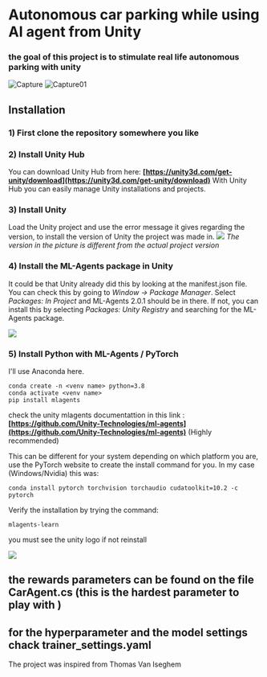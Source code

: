 # Autonomous car parking while using AI agent from Unity

### the goal of this project is to stimulate real life autonomous parking with unity

![Capture](https://user-images.githubusercontent.com/80596901/199565710-a1f3fa4c-80b5-407c-b464-871627056863.JPG)
![Capture01](https://user-images.githubusercontent.com/80596901/199565737-fe196972-34f5-477a-88c0-f8c9a0fd3624.JPG)

## Installation
### 1) First clone the repository somewhere you like

### 2) Install Unity Hub
You can download Unity Hub from here: **[https://unity3d.com/get-unity/download](https://unity3d.com/get-unity/download)**
With Unity Hub you can easily manage Unity  installations and projects.

### 3) Install Unity
Load the Unity project and use the error message it gives regarding the version, to install the version of Unity the project was made in.
**![](https://lh5.googleusercontent.com/blqH-PccoH1khIPceOxbqgUS7LV2wxi8isphmjrslcVU76yY6FYkOOmTfYO4qwZoE9orvH5bxIdLIZ5INGW6p1DpA5BxnN5IBXfKdUwXZNUPJuRT8e3IlyMqCYaRMw)**
*The version in the picture is different from the actual project version*

### 4) Install the ML-Agents package in Unity
It could be that Unity already did this by looking at the manifest.json file. You can check this by going to *Window -> Package Manager*. Select *Packages: In Project* and ML-Agents 2.0.1 should be in there. If not, you can install this by selecting *Packages: Unity Registry* and searching for the ML-Agents package.



**![](https://lh3.googleusercontent.com/mSr30SKamTx5wViKCRiJB9w6lIcKu-JTIjOpUTYWQn_jMDHR_GeypubYaOQfNNhgHjBHQ7Bjf7LeI_MYtGfxfWRIaEcWIoP71blnO1ZoJZAvwdN_rGPoktHqJ6U9wg)**



### 5) Install Python with ML-Agents / PyTorch
I'll use Anaconda here.

    conda create -n <venv name> python=3.8
    conda activate <venv name>
    pip install mlagents

check the unity mlagents documentattion in this link :
**[https://github.com/Unity-Technologies/ml-agents](https://github.com/Unity-Technologies/ml-agents)**
(Highly recommended)

This can be different for your system depending on which platform you are, use the PyTorch website to create the install command for you. In my case (Windows/Nvidia) this was: 

    conda install pytorch torchvision torchaudio cudatoolkit=10.2 -c pytorch

Verify the installation by trying the command:

    mlagents-learn

you must see the unity logo if not reinstall

**![](https://lh4.googleusercontent.com/Su_6IuXyVYrsI1Tk-t7-yVqJy83CxQUsUUt-Md6_JwfHzz898GUUb8wb0V3_E4354Qbn5ay2FcsVcgHqsg2aEsKrL_Q8VsL3Cz1gNV2mtCBQc2agwAmAf--Exf7-Hg)**


## the rewards parameters can be found on the file CarAgent.cs (this is the hardest parameter to play with )

## for the hyperparameter and the model settings chack trainer_settings.yaml




The project was inspired from Thomas Van Iseghem 
